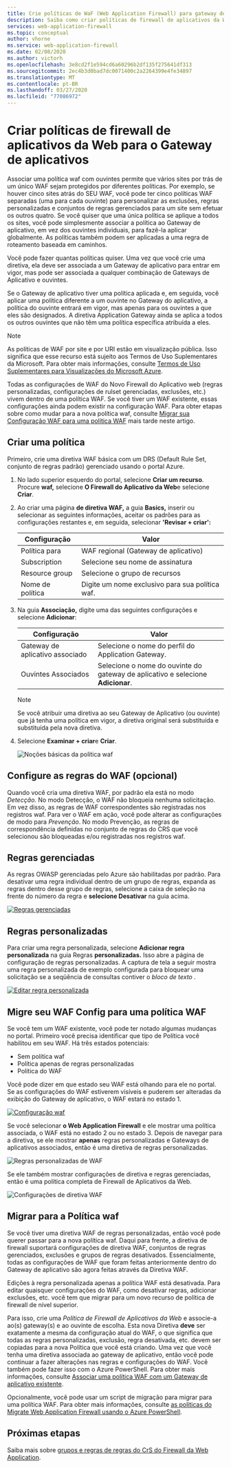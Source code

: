 ```yaml
---
title: Crie políticas de WaF (Web Application Firewall) para gateway de aplicativos
description: Saiba como criar políticas de firewall de aplicativos da Web para o Application Gateway.
services: web-application-firewall
ms.topic: conceptual
author: vhorne
ms.service: web-application-firewall
ms.date: 02/08/2020
ms.author: victorh
ms.openlocfilehash: 3e8cd2f1e594cd6a60296b2df135f275641df313
ms.sourcegitcommit: 2ec4b3d0bad7dc0071400c2a2264399e4fe34897
ms.translationtype: MT
ms.contentlocale: pt-BR
ms.lasthandoff: 03/27/2020
ms.locfileid: "77086972"
---
```

# <a name="create-web-application-firewall-policies-for-application-gateway"></a>Criar políticas de firewall de aplicativos da Web para o Gateway de aplicativos

Associar uma política waf com ouvintes permite que vários sites por trás de um único WAF sejam protegidos por diferentes políticas. Por exemplo, se houver cinco sites atrás do SEU WAF, você pode ter cinco políticas WAF separadas (uma para cada ouvinte) para personalizar as exclusões, regras personalizadas e conjuntos de regras gerenciados para um site sem efetuar os outros quatro. Se você quiser que uma única política se aplique a todos os sites, você pode simplesmente associar a política ao Gateway de aplicativo, em vez dos ouvintes individuais, para fazê-la aplicar globalmente. As políticas também podem ser aplicadas a uma regra de roteamento baseada em caminhos. 

Você pode fazer quantas políticas quiser. Uma vez que você crie uma diretiva, ela deve ser associada a um Gateway de aplicativo para entrar em vigor, mas pode ser associada a qualquer combinação de Gateways de Aplicativo e ouvintes. 

Se o Gateway de aplicativo tiver uma política aplicada e, em seguida, você aplicar uma política diferente a um ouvinte no Gateway do aplicativo, a política do ouvinte entrará em vigor, mas apenas para os ouvintes a que eles são designados. A diretiva Application Gateway ainda se aplica a todos os outros ouvintes que não têm uma política específica atribuída a eles. 

   > [!NOTE]
   > As políticas de WAF por site e por URI estão em visualização pública. Isso significa que esse recurso está sujeito aos Termos de Uso Suplementares da Microsoft. Para obter mais informações, consulte [Termos de Uso Suplementares para Visualizações do Microsoft Azure](https://azure.microsoft.com/support/legal/preview-supplemental-terms/).

Todas as configurações de WAF do Novo Firewall do Aplicativo web (regras personalizadas, configurações de rulset gerenciadas, exclusões, etc.) vivem dentro de uma política WAF. Se você tiver um WAF existente, essas configurações ainda podem existir na configuração WAF. Para obter etapas sobre como mudar para a nova política waf, consulte [Migrar sua Configuração WAF para uma política WAF](#migrate) mais tarde neste artigo. 

## <a name="create-a-policy"></a>Criar uma política

Primeiro, crie uma diretiva WAF básica com um DRS (Default Rule Set, conjunto de regras padrão) gerenciado usando o portal Azure.

1. No lado superior esquerdo do portal, selecione **Criar um recurso**. Procure **waf,** selecione **O Firewall do Aplicativo da Web**e selecione **Criar**.
2. Ao criar uma página **de diretiva WAF,** a guia **Basics,** inserir ou selecionar as seguintes informações, aceitar os padrões para as configurações restantes e, em seguida, selecionar **'Revisar + criar':**

   |Configuração  |Valor  |
   |---------|---------|
   |Política para     |WAF regional (Gateway de aplicativo)|
   |Subscription     |Selecione seu nome de assinatura|
   |Resource group     |Selecione o grupo de recursos|
   |Nome de política     |Digite um nome exclusivo para sua política waf.|
3. Na guia **Associação,** digite uma das seguintes configurações e selecione **Adicionar**:

   |Configuração  |Valor  |
   |---------|---------|
   |Gateway de aplicativo associado     |Selecione o nome do perfil do Application Gateway.|
   |Ouvintes Associados     |Selecione o nome do ouvinte do gateway de aplicativo e selecione **Adicionar**.|

   > [!NOTE]
   > Se você atribuir uma diretiva ao seu Gateway de Aplicativo (ou ouvinte) que já tenha uma política em vigor, a diretiva original será substituída e substituída pela nova diretiva.
4. Selecione **Examinar + criar**e **Criar**.

   ![Noções básicas da política waf](../media/create-waf-policy-ag/waf-policy-basics.png)

## <a name="configure-waf-rules-optional"></a>Configure as regras do WAF (opcional)

Quando você cria uma diretiva WAF, por padrão ela está no modo *Detecção.* No modo Detecção, o WAF não bloqueia nenhuma solicitação. Em vez disso, as regras de WAF correspondentes são registradas nos registros waf. Para ver o WAF em ação, você pode alterar as configurações de modo para *Prevenção*. No modo Prevenção, as regras de correspondência definidas no conjunto de regras do CRS que você selecionou são bloqueadas e/ou registradas nos registros waf.

## <a name="managed-rules"></a>Regras gerenciadas

As regras OWASP gerenciadas pelo Azure são habilitadas por padrão. Para desativar uma regra individual dentro de um grupo de regras, expanda as regras dentro desse grupo de regras, selecione a caixa de seleção na frente do número da regra e **selecione Desativar** na guia acima.

[![Regras gerenciadas](../media/create-waf-policy-ag/managed-rules.png)](../media/create-waf-policy-ag/managed-rules-lrg.png#lightbox)

## <a name="custom-rules"></a>Regras personalizadas

Para criar uma regra personalizada, selecione **Adicionar regra personalizada** na guia Regras **personalizadas.** Isso abre a página de configuração de regras personalizadas. A captura de tela a seguir mostra uma regra personalizada de exemplo configurada para bloquear uma solicitação se a seqüência de consultas contiver o *bloco de texto .*

[![Editar regra](../media/create-waf-policy-ag/edit-custom-rule.png) personalizada](../media/create-waf-policy-ag/edit-custom-rule-lrg.png#lightbox)

## <a name="migrate-your-waf-config-to-a-waf-policy"></a><a name="migrate"></a>Migre seu WAF Config para uma política WAF

Se você tem um WAF existente, você pode ter notado algumas mudanças no portal. Primeiro você precisa identificar que tipo de Política você habilitou em seu WAF. Há três estados potenciais:

- Sem política waf
- Política apenas de regras personalizadas
- Política do WAF

Você pode dizer em que estado seu WAF está olhando para ele no portal. Se as configurações do WAF estiverem visíveis e puderem ser alteradas da exibição do Gateway de aplicativo, o WAF estará no estado 1.

[![Configuração](../media/create-waf-policy-ag/waf-configure.png) waf](../media/create-waf-policy-ag/waf-configure-lrg.png#lightbox)

Se você selecionar **o Web Application Firewall** e ele mostrar uma política associada, o WAF está no estado 2 ou no estado 3. Depois de navegar para a diretiva, se ele mostrar **apenas** regras personalizadas e Gateways de aplicativos associados, então é uma diretiva de regras personalizadas.

![Regras personalizadas de WAF](../media/create-waf-policy-ag/waf-custom-rules.png)

Se ele também mostrar configurações de diretiva e regras gerenciadas, então é uma política completa de Firewall de Aplicativos da Web. 

![Configurações de diretiva WAF](../media/create-waf-policy-ag/waf-policy-settings.png)

## <a name="migrate-to-waf-policy"></a>Migrar para a Política waf

Se você tiver uma diretiva WAF de regras personalizadas, então você pode querer passar para a nova política waf. Daqui para frente, a diretiva de firewall suportará configurações de diretiva WAF, conjuntos de regras gerenciados, exclusões e grupos de regras desativados. Essencialmente, todas as configurações de WAF que foram feitas anteriormente dentro do Gateway de aplicativo são agora feitas através da Diretiva WAF. 

Edições à regra personalizada apenas a política WAF está desativada. Para editar quaisquer configurações do WAF, como desativar regras, adicionar exclusões, etc. você tem que migrar para um novo recurso de política de firewall de nível superior.

Para isso, crie uma *Política de Firewall de Aplicativos da Web* e associe-a ao(s) gateway(s) e ao ouvinte de escolha. Esta nova Diretiva **deve** ser exatamente a mesma da configuração atual do WAF, o que significa que todas as regras personalizadas, exclusão, regra desativada, etc. devem ser copiadas para a nova Política que você está criando. Uma vez que você tenha uma diretiva associada ao gateway de aplicativo, então você pode continuar a fazer alterações nas regras e configurações do WAF. Você também pode fazer isso com o Azure PowerShell. Para obter mais informações, consulte [Associar uma política WAF com um Gateway de aplicativo existente](associate-waf-policy-existing-gateway.md).

Opcionalmente, você pode usar um script de migração para migrar para uma política WAF. Para obter mais informações, consulte [as políticas do Migrate Web Application Firewall usando o Azure PowerShell](migrate-policy.md).

## <a name="next-steps"></a>Próximas etapas

Saiba mais sobre [grupos e regras de regras do CrS do Firewall da Web Application](application-gateway-crs-rulegroups-rules.md).
